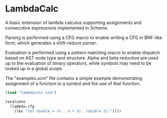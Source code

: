 # LambdaCalc

A basic extension of lambda calculus supporting assignments and consecutive expressions implemented in Scheme.

Parsing is performed using a CFG macro to enable writing a CFG in BNF-like form, which generates a shift-reduce parser.

Evaluation is performed using a pattern matching macro to enable dispatch based on AST node type and structure. Alpha and beta reduction are used up to the evaluation of binary operators, while symbols may need to be looked up in a global scope.

The "examples.scm" file contains a simple example demonstrating assignment of a function to a symbol and the use of that function.

```scheme
(load "lambdacalc.scm")

(evaluate
  (lambda-cfg
    (lex "let double = (n . n + n), (double 5);"))))
```
